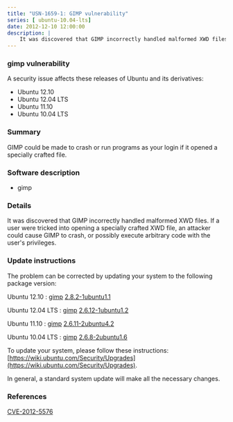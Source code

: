 ```yaml
---
title: "USN-1659-1: GIMP vulnerability"
series: [ ubuntu-10.04-lts]
date: 2012-12-10 12:00:00
description: |
    It was discovered that GIMP incorrectly handled malformed XWD files. If a user were tricked into opening a specially crafted XWD file, an attacker could cause GIMP to crash, or possibly execute arbitrary code with the user&#39;s privileges. 
--- 
```

 
### gimp vulnerability

A security issue affects these releases of Ubuntu and its derivatives:

* Ubuntu 12.10
* Ubuntu 12.04 LTS
* Ubuntu 11.10
* Ubuntu 10.04 LTS

### Summary

GIMP could be made to crash or run programs as your login if it opened a specially crafted file.

### Software description

* gimp 

### Details

It was discovered that GIMP incorrectly handled malformed XWD files. If a user were tricked into opening a specially crafted XWD file, an attacker could cause GIMP to crash, or possibly execute arbitrary code with the user&#39;s privileges. 

### Update instructions

The problem can be corrected by updating your system to the following package version:

Ubuntu 12.10
 : [gimp](https://launchpad.net/ubuntu/+source/gimp) <span> [2.8.2-1ubuntu1.1](https://launchpad.net/ubuntu/+source/gimp/2.8.2-1ubuntu1.1) </span> 

Ubuntu 12.04 LTS
 : [gimp](https://launchpad.net/ubuntu/+source/gimp) <span> [2.6.12-1ubuntu1.2](https://launchpad.net/ubuntu/+source/gimp/2.6.12-1ubuntu1.2) </span> 

Ubuntu 11.10
 : [gimp](https://launchpad.net/ubuntu/+source/gimp) <span> [2.6.11-2ubuntu4.2](https://launchpad.net/ubuntu/+source/gimp/2.6.11-2ubuntu4.2) </span> 

Ubuntu 10.04 LTS
 : [gimp](https://launchpad.net/ubuntu/+source/gimp) <span> [2.6.8-2ubuntu1.6](https://launchpad.net/ubuntu/+source/gimp/2.6.8-2ubuntu1.6) </span> 

To update your system, please follow these instructions: [https://wiki.ubuntu.com/Security/Upgrades](https://wiki.ubuntu.com/Security/Upgrades).

In general, a standard system update will make all the necessary changes. 

### References

 [CVE-2012-5576](http://people.ubuntu.com/~ubuntu-security/cve/CVE-2012-5576)
 
